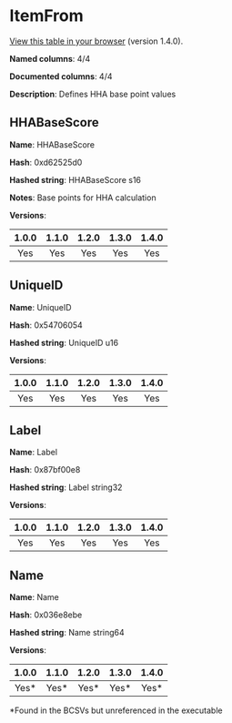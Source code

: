 # ItemFrom
[View this table in your browser](ItemFrom-value.md) (version 1.4.0).

**Named columns**: 4/4

**Documented columns**: 4/4

**Description**: Defines HHA base point values
## HHABaseScore

**Name**: HHABaseScore

**Hash**: 0xd62525d0

**Hashed string**: HHABaseScore s16

**Notes**: Base points for HHA calculation

**Versions**: 

 | 1.0.0 | 1.1.0 | 1.2.0 | 1.3.0 | 1.4.0 |
|:--:|:--:|:--:|:--:|:--:|
| Yes | Yes | Yes | Yes | Yes | 


## UniqueID

**Name**: UniqueID

**Hash**: 0x54706054

**Hashed string**: UniqueID u16

**Versions**: 

 | 1.0.0 | 1.1.0 | 1.2.0 | 1.3.0 | 1.4.0 |
|:--:|:--:|:--:|:--:|:--:|
| Yes | Yes | Yes | Yes | Yes | 


## Label

**Name**: Label

**Hash**: 0x87bf00e8

**Hashed string**: Label string32

**Versions**: 

 | 1.0.0 | 1.1.0 | 1.2.0 | 1.3.0 | 1.4.0 |
|:--:|:--:|:--:|:--:|:--:|
| Yes | Yes | Yes | Yes | Yes | 


## Name

**Name**: Name

**Hash**: 0x036e8ebe

**Hashed string**: Name string64

**Versions**: 

 | 1.0.0 | 1.1.0 | 1.2.0 | 1.3.0 | 1.4.0 |
|:--:|:--:|:--:|:--:|:--:|
| Yes* | Yes* | Yes* | Yes* | Yes* | 

*Found in the BCSVs but unreferenced in the executable

